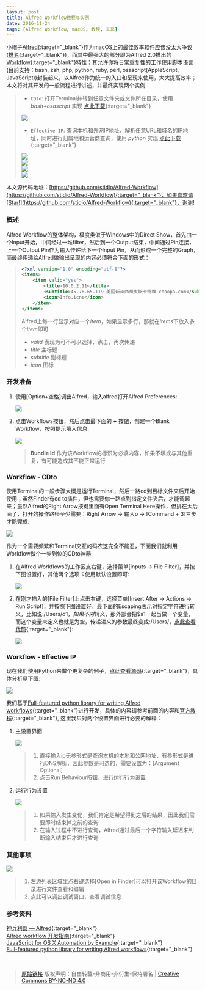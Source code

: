 ```yaml
---
layout: post
title: Alfred Workflow教程与实例
date: 2016-11-24
tags: [Alfred Workflow, macOS, 教程, 工具]
---
```


小帽子[Alfred](https://www.alfredapp.com){:target="_blank"}作为macOS上的最佳效率软件应该没太大争议([排名](https://github.com/hzlzh/Best-App){:target="_blank"})，而其中最强大的部分即为Alfred 2.0推出的[Workflow](https://www.alfredapp.com/workflows/){:target="_blank"}特性；其允许你将日常重复性的工作使用脚本语言(目前支持：bash, zsh, php, python, ruby, perl, osascript(AppleScript, JavaScript))封装起来，以Alfred作为统一的入口和呈现来使用，大大提高效率；本文将对其开发的一般流程进行讲述，并最终实现两个实例：

> * `CDto`: 打开Terminal并转到任意文件夹或文件所在目录，使用 *bash+osascript* 实现 [点此下载](https://raw.githubusercontent.com/stidio/Alfred-Workflow/master/CDto.alfredworkflow){:target="_blank"}
>
> ![](/assets/alfred_workflow/06.jpg)
>
> * `Effective IP`: 查询本机和外网IP地址，解析任意URL和域名的IP地址，同时进行归属地和运营商查询，使用 *python* 实现 [点此下载](https://raw.githubusercontent.com/stidio/Alfred-Workflow/master/Effective%20IP.alfredworkflow){:target="_blank"}
>
> ![](/assets/alfred_workflow/10.jpg)  
> ![](/assets/alfred_workflow/11.jpg)  
> ![](/assets/alfred_workflow/12.jpg)  
> ![](/assets/alfred_workflow/13.jpg)
>

本文源代码地址：[https://github.com/stidio/Alfred-Workflow](https://github.com/stidio/Alfred-Workflow){:target="_blank"}，如果喜欢请[Star!](https://github.com/stidio/Alfred-Workflow){:target="_blank"}，谢谢!

### 概述 ###

Alfred Workflow的整体架构，极度类似于Windows中的Direct Show，首先由一个Input开始，中间经过一堆filter，然后到一个Output结束，中间通过Pin连接，上一个Output Pin作为输入传递给下一个Input Pin，从而形成一个完整的Graph，而最终传递给Alfred做输出呈现的内容必须符合下面的形式：

> ```xml
> <?xml version="1.0" encoding="utf-8"?>
> <items>
>     <item valid="yes">
>         <title>10.0.2.11</title>
>         <subtitle>45.76.65.119 美国新泽西州皮斯卡特维 choopa.com</subtitle>
>         <icon>Info.icns</icon>
>     </item>
> </items>
> ```
>
> Alfred上每一行显示对应一个*item*，如果显示多行，那就在*items*下放入多个*item*即可
> * *valid*         表现为可不可以选择，点击，再次传递
> * *title*         主标题
> * *subtitle*      副标题
> * *icon*          图标

### 开发准备 ###

1. 使用[Option+空格]调出Alfred，输入alfred打开Alfred Preferences:

    ![](/assets/alfred_workflow/01.jpg)

2. 点击Workflows按钮，然后点击最下面的 **+** 按钮，创建一个Blank Workflow，按照提示填入信息:

    ![](/assets/alfred_workflow/02.jpg)

    > **Bundle Id** 作为该Workflow的标识为必填内容，如果不填或与其他重复，有可能造成其不能正常运行

### Workflow - CDto ###

使用Terminal的一般步骤大概是运行Terminal，然后一路cd到目标文件夹后开始使用；虽然Finder有cd to插件，但也需要你一路点到指定文件夹后，才能调起来；虽然Alfred的Right Arrow按键里面有Open Terminal Here操作，但排在太后面了，打开的操作路径至少需要：Right Arrow -> 输入o -> [Command + 3]三步才能完成:

![](/assets/alfred_workflow/03.jpg)

作为一个需要频繁和Terminal交互的码农这完全不能忍，下面我们就利用Workflow做个一步到位的CDto神器

1. 在Alfred Workflows的工作区点右键，选择菜单[Inputs -> File Filter]，并按下图设置好，其他两个选项卡使用默认设置即可:

    ![](/assets/alfred_workflow/04.jpg)

2. 在刚才插入的[File Filter]上点击右键，选择菜单[Insert After -> Actions -> Run Script]，并按照下图设置好，最下面的Escaping表示对指定字符进行转义，比如说:/Users/$a1，如果不对$转义，那外部会把$a1一起当做一个变量，而这个变量未定义也就是为空，传递进来的参数最终变成:/Users/，[点此查看代码](https://github.com/stidio/Alfred-Workflow/blob/master/CDto/cdto.bash){:target="_blank"}:

    ![](/assets/alfred_workflow/05.jpg)

### Workflow - Effective IP ###

现在我们使用Python来做个更复杂的例子，[点此查看源码](https://github.com/stidio/Alfred-Workflow/blob/master/Effective%20IP/effectiveip.py){:target="_blank"}，具体分析见下图:

![](/assets/alfred_workflow/07.jpg)

我们基于[Full-featured python library for writing Alfred workflows](https://github.com/deanishe/alfred-workflow/){:target="_blank"}进行开发，具体的内容请参考前面的内容和[官方教程](http://www.deanishe.net/alfred-workflow/tutorial_1.html){:target="_blank"}, 这里我只对两个设置界面进行必要的解释：

1. 主设置界面

    ![](/assets/alfred_workflow/08.jpg)

    > 1. 直接输入ip无参形式是查询本机的本地和公网地址，有参形式是进行DNS解析，因此参数是可选的，需要设置为：[Argument Optional]
    > 2. 点击Run Behaviour按钮，进行运行行为设置

2. 运行行为设置

    ![](/assets/alfred_workflow/09.jpg)

    > 1. 如果输入发生变化，我们肯定是希望得到之后的结果，因此我们需要即时结束掉之前的查询
    > 2. 在输入过程中不进行查询，Alfred通过最后一个字符输入延迟来判断输入结束后才进行查询

### 其他事项 ###

![](/assets/alfred_workflow/14.jpg)

> 1. 左边列表区域里点右键选择[Open in Finder]可以打开该Workflow的目录进行文件查看和编辑
> 2. 点此可以调出调试窗口，查看调试信息

### 参考资料 ###

[神兵利器 — Alfred](http://macshuo.com/?p=625){:target="_blank"}  
[Alfred workflow 开发指南](http://myg0u.com/python/2015/05/23/tutorial-alfred-workflow.html){:target="_blank"}  
[JavaScript for OS X Automation by Example](http://developer.telerik.com/featured/javascript-os-x-automation-example/){:target="_blank"}  
[Full-featured python library for writing Alfred workflows](http://www.deanishe.net/alfred-workflow/){:target="_blank"}

<br/>

> [原始链接](https://stidio.github.io/2016/11/aflred_workflow/) 版权声明：自由转载-非商用-非衍生-保持署名 \| [Creative Commons BY-NC-ND 4.0](http://creativecommons.org/licenses/by-nc-nd/4.0/deed.zh)
